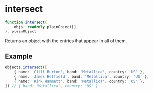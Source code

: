 # intersect

```ts
function intersect(
    objs: readonly plainObject[]
): plainObject
```

Returns an object with the entries that appear in all of them.

## Example

```ts
objects.intersect([
    { name: 'Cliff Burton', band: 'Metallica', country: 'US' },
    { name: 'James Hetfield', band: 'Metallica', country: 'US' },
    { name: 'Kirk Hammett', band: 'Metallica', country: 'US' },
]) // { band: 'Metallica', country: 'US' }
```
